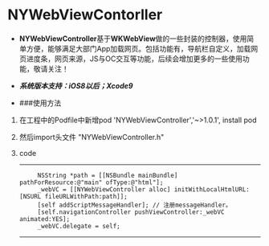 # NYWebViewContorller
####
* **NYWebViewController**基于**WKWebView**做的一些封装的控制器，使用简单方便，能够满足大部门App加载网页。包括功能有，导航栏自定义，加载网页进度条，网页来源，JS与OC交互等功能，后续会增加更多的一些使用功能，敬请关注！

* ***系统版本支持：iOS8以后；Xcode9***

* ###使用方法

1. 在工程中的Podfile中新增pod 'NYWebViewController','~>1.0.1', install pod

2. 然后import头文件 "NYWebViewController.h"

3. code
	
	***
			NSString *path = [[NSBundle mainBundle] pathForResource:@"main" ofType:@"html"];
			_webVC = [[NYWebViewController alloc] initWithLocalHtmlURL:[NSURL fileURLWithPath:path]];
			[self addScriptMessageHandler]; // 注册messageHandler。
			[self.navigationController pushViewController:_webVC animated:YES];
			_webVC.delegate = self;
	***




